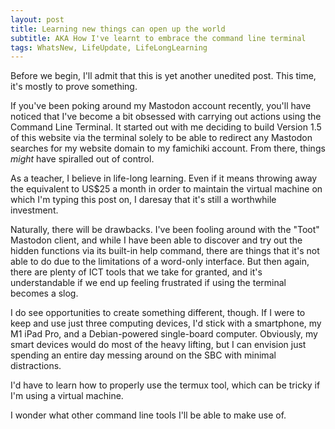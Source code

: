 ```yaml
---
layout: post
title: Learning new things can open up the world
subtitle: AKA How I've learnt to embrace the command line terminal
tags: WhatsNew, LifeUpdate, LifeLongLearning
---
```


Before we begin, I'll admit that this is yet another unedited post. This time, it's mostly to prove something.

If you've been poking around my Mastodon account recently, you'll have noticed that I've become a bit obsessed with carrying out actions using the Command Line Terminal. It started out with me deciding to build Version 1.5 of this website via the terminal solely to be able to redirect any Mastodon searches for my website domain to my famichiki account. From there, things <i>might</i> have spiralled out of control.

As a teacher, I believe in life-long learning. Even if it means throwing away the equivalent to US$25 a month in order to maintain the virtual machine on which I'm typing this post on, I daresay that it's still a worthwhile investment.

Naturally, there will be drawbacks. I've been fooling around with the "Toot" Mastodon client, and while I have been able to discover and try out the hidden functions via its built-in help command, there are things that it's not able to do due to the limitations of a word-only interface. But then again, there are plenty of ICT tools that we take for granted, and it's understandable if we end up feeling frustrated if using the terminal becomes a slog.

I do see opportunities to create something different, though. If I were to keep and use just three computing devices, I'd stick with a smartphone, my M1 iPad Pro, and a Debian-powered single-board computer. Obviously, my smart devices would do most of the heavy lifting, but I can envision just spending an entire day messing around on the SBC with minimal distractions.

I'd have to learn how to properly use the termux tool, which can be tricky if I'm using a virtual machine.

I wonder what other command line tools I'll be able to make use of.
